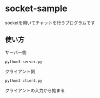 # socket-sample
socketを用いてチャットを行うプログラムです
## 使い方
サーバー側
```
python3 server.py
```
クライアント側
```
python3 client.py
```
クライアントの入力から始まる

